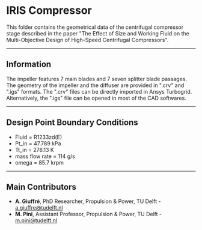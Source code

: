 # IRIS Compressor

This folder contains the geometrical data of the centrifugal compressor stage described in the paper 
"The Effect of Size and Working Fluid on the Multi-Objective Design of High-Speed Centrifugal Compressors". 

---

## Information

The impeller features 7 main blades and 7 seven splitter blade passages.
The geometry of the impeller and the diffuser are provided in ".crv" and ".igs" formats.
The ".crv" files can be directly imported in Ansys Turbogrid.
Alternatively, the ".igs" file can be opened in most of the CAD softwares.

---

## Design Point Boundary Conditions
* Fluid = R1233zd(E)
* Pt_in = 47.789 kPa
* Tt_in = 278.13 K
* mass flow rate = 114 g/s
* omega = 85.7 krpm

---

## Main Contributors
* **A. Giuffré**, PhD Researcher, Propulsion & Power, TU Delft - a.giuffre@tudelft.nl
* **M. Pini**, Assistant Professor, Propulsion & Power, TU Delft - m.pini@tudelft.nl